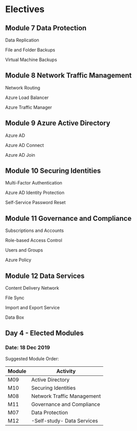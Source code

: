 # Electives

## Module 7 Data Protection
Data Replication

File and Folder Backups

Virtual Machine Backups
## Module 8 Network Traffic Management
Network Routing

Azure Load Balancer

Azure Traffic Manager
## Module 9 Azure Active Directory
Azure AD

Azure AD Connect

Azure AD Join
## Module 10 Securing Identities
Multi-Factor Authentication

Azure AD Identity Protection

Self-Service Password Reset
## Module 11 Governance and Compliance
Subscriptions and Accounts

Role-based Access Control

Users and Groups

Azure Policy
## Module 12 Data Services
Content Delivery Network

File Sync

Import and Export Service

Data Box

## Day 4 - Elected Modules

### Date: 18 Dec 2019
Suggested Module Order:

|Module|Activity|
|-|-|
|M09|Active Directory|
|M10|Securing Identities|
|M08|Network Traffic Management|
|M11|Governance and Compliance|
|M07|Data Protection|
|M12|-Self-study- Data Services|



